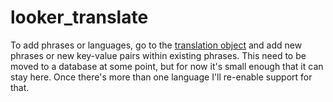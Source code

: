 # looker_translate
To add phrases or languages, go to the [translation object](https://github.com/RichardCzechowski/looker_translate/blob/master/src/inject/inject.js#L5) and add new phrases or new key-value pairs within existing phrases. This need to be moved to a database at some point, but for now it's small enough that it can stay here. Once there's more than one language I'll re-enable support for that.
